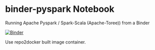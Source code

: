 # binder-pyspark Notebook

Running Apache Pyspark / Spark-Scala (Apache-Toree)) from a Binder

[![Binder](https://mybinder.org/badge_logo.svg)](https://mybinder.org/v2/gh/ouseful-template-repos/binder-pyspark/master)

Use repo2docker built image container.
